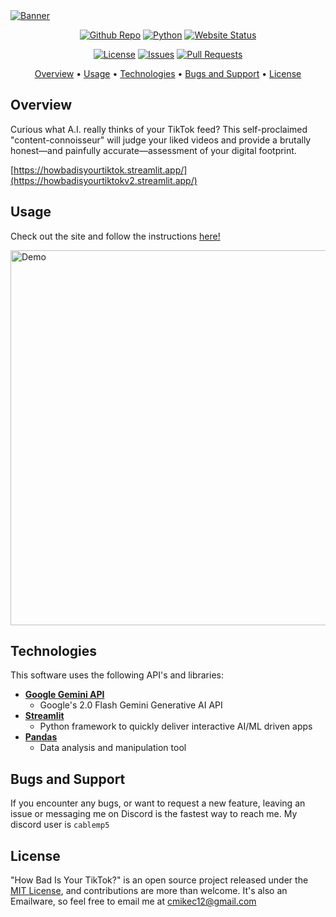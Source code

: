 <a href="https://howbadisyourtiktok.streamlit.app/">
  <img src="https://i.postimg.cc/FFZX7Ndp/Screenshot-2025-02-22-140307-Photoroom-3.png" alt="Banner"/>
</a>

<p align="center">
  <a href="https://github.com/cablemp5/howbadisyourtiktokv1"><img src="https://img.shields.io/github/languages/code-size/cablemp5/howbadisyourtiktokv1" alt="Github Repo"></a>
  <a href="https://github.com/cablemp5/howbadisyourtiktokv1"><img src="https://img.shields.io/badge/python-3.9.13-blue?logo=python" alt="Python"></a>
  <a href="https://github.com/cablemp5/howbadisyourtiktokv1"><img src="https://img.shields.io/badge/status-up-green" alt="Website Status"></a>
<p/>
  
<p align="center">
  <a href="https://github.com/cablemp5/howbadisyourtiktokv1"><img src="https://img.shields.io/github/license/cablemp5/howbadisyourtiktokv1" alt="License"></a>
  <a href="https://github.com/cablemp5/howbadisyourtiktokv1"><img src="https://img.shields.io/github/issues/cablemp5/howbadisyourtiktokv1" alt="Issues"></a>
  <a href="https://github.com/cablemp5/howbadisyourtiktokv1/pulls"><img src="https://img.shields.io/badge/PRs-welcome-brightgreen" alt="Pull Requests"></a>
<p/>

<p align="center">
  <a href="#overview">Overview</a>
  •
  <a href="#usage">Usage</a>
  •
  <a href="#technologies">Technologies</a>
  •
  <a href="#bugs-and-support">Bugs and Support</a>
  •
  <a href="#license">License</a>
</p>
    
## Overview

Curious what A.I. really thinks of your TikTok feed? This self-proclaimed "content-connoisseur" will judge your liked videos and provide a brutally honest—and painfully accurate—assessment of your digital footprint.

[https://howbadisyourtiktok.streamlit.app/](https://howbadisyourtiktokv2.streamlit.app/)

## Usage

Check out the site and follow the instructions [here!](https://howbadisyourtiktokv2.streamlit.app/)

<img src="https://i.postimg.cc/TwB0Pyj1/image-1.png" alt="Demo" width="600"/>

## Technologies

This software uses the following API's and libraries:

- [**Google Gemini API**](https://ai.google.dev/)
  - Google's 2.0 Flash Gemini Generative AI API 
- [**Streamlit**](https://streamlit.io/)
  - Python framework to quickly deliver interactive AI/ML driven apps
- [**Pandas**](https://github.com/google/gson)
  - Data analysis and manipulation tool
  
## Bugs and Support

If you encounter any bugs, or want to request a new feature, leaving an issue or messaging me on Discord is the fastest way to reach me. My discord user is `cablemp5`

## License

"How Bad Is Your TikTok?" is an open source project released under the [MIT License](LICENSE), and contributions are more than welcome. It's also an Emailware, so feel free to email me at [cmikec12@gmail.com](cmikec12@gmail.com) 

